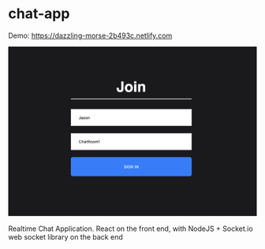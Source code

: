 # chat-app

Demo: https://dazzling-morse-2b493c.netlify.com

![](images/base1.png)

Realtime Chat Application. React on the front end, with NodeJS + Socket.io web socket library on the back end
